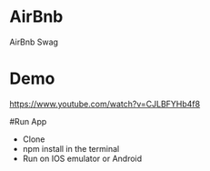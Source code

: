 # AirBnb
AirBnb Swag

# Demo
https://www.youtube.com/watch?v=CJLBFYHb4f8

#Run App
- Clone
- npm install in the terminal
- Run on IOS emulator or Android

